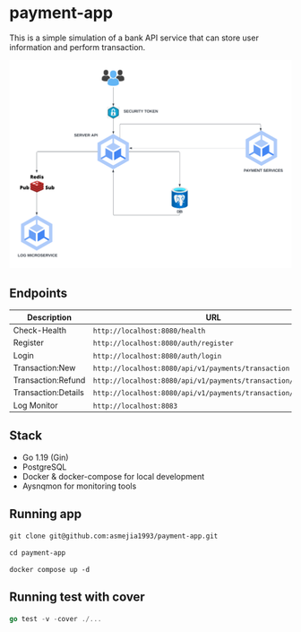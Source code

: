 # payment-app

This is a simple simulation of a bank API service that can store user information and perform transaction.

![System Architecture](./docs/payment-app.png)

## Endpoints

|Description        |URL                                                            |METHOD |
|-------------------|---------------------------------------------------------------|-------|
|Check-Health       |`http://localhost:8080/health`                                 |`GET`  |
|Register           |`http://localhost:8080/auth/register`                          |`POST` |
|Login              |`http://localhost:8080/auth/login`                             |`POST` |
|Transaction:New    |`http://localhost:8080/api/v1/payments/transaction`            |`POST` |
|Transaction:Refund |`http://localhost:8080/api/v1/payments/transaction/:id/refund` |`POST` |
|Transaction:Details|`http://localhost:8080/api/v1/payments/transaction/:id`        |`GET`  |
|Log Monitor        |`http://localhost:8083`                                        |`GET`  |

## Stack

- Go 1.19 (Gin)
- PostgreSQL
- Docker & docker-compose for local development
- Aysnqmon for monitoring tools

## Running app

```git
git clone git@github.com:asmejia1993/payment-app.git
```

```
cd payment-app
```

```
docker compose up -d
```

## Running test with cover

```go
go test -v -cover ./...
```
